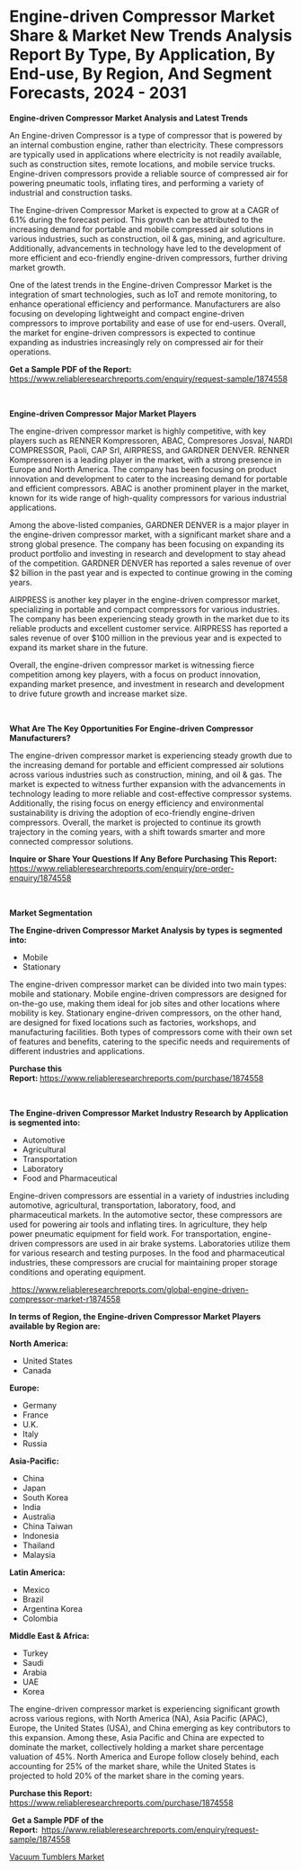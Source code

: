 <p><h1>Engine-driven Compressor Market Share & Market New Trends Analysis Report By Type, By Application, By End-use, By Region, And Segment Forecasts, 2024 - 2031</h1></p><p><strong>Engine-driven Compressor Market Analysis and Latest Trends</strong></p>
<p><p>An Engine-driven Compressor is a type of compressor that is powered by an internal combustion engine, rather than electricity. These compressors are typically used in applications where electricity is not readily available, such as construction sites, remote locations, and mobile service trucks. Engine-driven compressors provide a reliable source of compressed air for powering pneumatic tools, inflating tires, and performing a variety of industrial and construction tasks.</p><p>The Engine-driven Compressor Market is expected to grow at a CAGR of 6.1% during the forecast period. This growth can be attributed to the increasing demand for portable and mobile compressed air solutions in various industries, such as construction, oil & gas, mining, and agriculture. Additionally, advancements in technology have led to the development of more efficient and eco-friendly engine-driven compressors, further driving market growth.</p><p>One of the latest trends in the Engine-driven Compressor Market is the integration of smart technologies, such as IoT and remote monitoring, to enhance operational efficiency and performance. Manufacturers are also focusing on developing lightweight and compact engine-driven compressors to improve portability and ease of use for end-users. Overall, the market for engine-driven compressors is expected to continue expanding as industries increasingly rely on compressed air for their operations.</p></p>
<p><strong>Get a Sample PDF of the Report:&nbsp;</strong> <a href="https://www.reliableresearchreports.com/enquiry/request-sample/1874558">https://www.reliableresearchreports.com/enquiry/request-sample/1874558</a></p>
<p>&nbsp;</p>
<p><strong>Engine-driven Compressor Major Market Players</strong></p>
<p><p>The engine-driven compressor market is highly competitive, with key players such as RENNER Kompressoren, ABAC, Compresores Josval, NARDI COMPRESSOR, Paoli, CAP Srl, AIRPRESS, and GARDNER DENVER. RENNER Kompressoren is a leading player in the market, with a strong presence in Europe and North America. The company has been focusing on product innovation and development to cater to the increasing demand for portable and efficient compressors. ABAC is another prominent player in the market, known for its wide range of high-quality compressors for various industrial applications. </p><p>Among the above-listed companies, GARDNER DENVER is a major player in the engine-driven compressor market, with a significant market share and a strong global presence. The company has been focusing on expanding its product portfolio and investing in research and development to stay ahead of the competition. GARDNER DENVER has reported a sales revenue of over $2 billion in the past year and is expected to continue growing in the coming years.</p><p>AIRPRESS is another key player in the engine-driven compressor market, specializing in portable and compact compressors for various industries. The company has been experiencing steady growth in the market due to its reliable products and excellent customer service. AIRPRESS has reported a sales revenue of over $100 million in the previous year and is expected to expand its market share in the future.</p><p>Overall, the engine-driven compressor market is witnessing fierce competition among key players, with a focus on product innovation, expanding market presence, and investment in research and development to drive future growth and increase market size.</p></p>
<p>&nbsp;</p>
<p><strong>What Are The Key Opportunities For Engine-driven Compressor Manufacturers?</strong></p>
<p><p>The engine-driven compressor market is experiencing steady growth due to the increasing demand for portable and efficient compressed air solutions across various industries such as construction, mining, and oil & gas. The market is expected to witness further expansion with the advancements in technology leading to more reliable and cost-effective compressor systems. Additionally, the rising focus on energy efficiency and environmental sustainability is driving the adoption of eco-friendly engine-driven compressors. Overall, the market is projected to continue its growth trajectory in the coming years, with a shift towards smarter and more connected compressor solutions.</p></p>
<p><strong>Inquire or Share Your Questions If Any Before Purchasing This Report:</strong> <a href="https://www.reliableresearchreports.com/enquiry/pre-order-enquiry/1874558">https://www.reliableresearchreports.com/enquiry/pre-order-enquiry/1874558</a></p>
<p>&nbsp;</p>
<p><strong>Market Segmentation</strong></p>
<p><strong>The Engine-driven Compressor Market Analysis by types is segmented into:</strong></p>
<p><ul><li>Mobile</li><li>Stationary</li></ul></p>
<p><p>The engine-driven compressor market can be divided into two main types: mobile and stationary. Mobile engine-driven compressors are designed for on-the-go use, making them ideal for job sites and other locations where mobility is key. Stationary engine-driven compressors, on the other hand, are designed for fixed locations such as factories, workshops, and manufacturing facilities. Both types of compressors come with their own set of features and benefits, catering to the specific needs and requirements of different industries and applications.</p></p>
<p><strong>Purchase this Report:&nbsp;</strong><a href="https://www.reliableresearchreports.com/purchase/1874558">https://www.reliableresearchreports.com/purchase/1874558</a></p>
<p>&nbsp;</p>
<p><strong>The Engine-driven Compressor Market Industry Research by Application is segmented into:</strong></p>
<p><ul><li>Automotive</li><li>Agricultural</li><li>Transportation</li><li>Laboratory</li><li>Food and Pharmaceutical</li></ul></p>
<p><p>Engine-driven compressors are essential in a variety of industries including automotive, agricultural, transportation, laboratory, food, and pharmaceutical markets. In the automotive sector, these compressors are used for powering air tools and inflating tires. In agriculture, they help power pneumatic equipment for field work. For transportation, engine-driven compressors are used in air brake systems. Laboratories utilize them for various research and testing purposes. In the food and pharmaceutical industries, these compressors are crucial for maintaining proper storage conditions and operating equipment.</p></p>
<p><a href="https://www.reliableresearchreports.com/global-engine-driven-compressor-market-r1874558">&nbsp;https://www.reliableresearchreports.com/global-engine-driven-compressor-market-r1874558</a></p>
<p><strong>In terms of Region, the Engine-driven Compressor Market Players available by Region are:</strong></p>
<p>
    <p> <strong> North America: </strong>
        <ul>
            <li>United States</li>
            <li>Canada</li>
        </ul>
        </p> 
    <p> <strong> Europe: </strong>
        <ul>
            <li>Germany</li>
            <li>France</li>
            <li>U.K.</li>
            <li>Italy</li>
            <li>Russia</li>
        </ul>
        </p> 
    <p> <strong> Asia-Pacific: </strong>
        <ul>
            <li>China</li>
            <li>Japan</li>
            <li>South Korea</li>
            <li>India</li>
            <li>Australia</li>
            <li>China Taiwan</li>
            <li>Indonesia</li>
            <li>Thailand</li>
            <li>Malaysia</li>
        </ul>
        </p> 
    <p> <strong> Latin America: </strong>
        <ul>
            <li>Mexico</li>
            <li>Brazil</li>
            <li>Argentina Korea</li>
            <li>Colombia</li>
        </ul>
        </p> 
    <p> <strong> Middle East & Africa: </strong>
        <ul>
            <li>Turkey</li>
            <li>Saudi</li>
            <li>Arabia</li>
            <li>UAE</li>
            <li>Korea</li>
        </ul>
    </p>
    </p>
<p><p>The engine-driven compressor market is experiencing significant growth across various regions, with North America (NA), Asia Pacific (APAC), Europe, the United States (USA), and China emerging as key contributors to this expansion. Among these, Asia Pacific and China are expected to dominate the market, collectively holding a market share percentage valuation of 45%. North America and Europe follow closely behind, each accounting for 25% of the market share, while the United States is projected to hold 20% of the market share in the coming years.</p></p>
<p><strong>Purchase this Report: </strong><a href="https://www.reliableresearchreports.com/purchase/1874558">https://www.reliableresearchreports.com/purchase/1874558</a></p>
<p>&nbsp;<strong>Get a Sample PDF of the Report:&nbsp;&nbsp;</strong><a href="https://www.reliableresearchreports.com/enquiry/request-sample/1874558">https://www.reliableresearchreports.com/enquiry/request-sample/1874558</a></p>
<p><strong></strong></p>
<p><p><a href="https://github.com/JuliaFadel1922/Market-Research-Report-List-1/blob/main/vacuum-tumblers-market.md">Vacuum Tumblers Market</a></p></p>